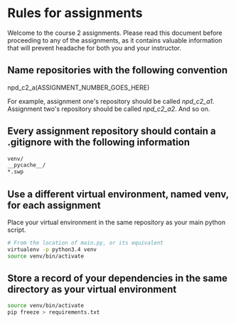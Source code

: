 # Rules for assignments

Welcome to the course 2 assignments. Please read this document before proceeding to any of the assignments, as it contains valuable information that will prevent headache for both you and your instructor.

## Name repositories with the following convention

npd_c2_a(ASSIGNMENT_NUMBER_GOES_HERE)

For example, assignment one's repository should be called *npd_c2_a1*. Assignment two's repository should be called *npd_c2_a2*. And so on.

## Every assignment repository should contain a .gitignore with the following information

```txt
venv/
__pycache__/
*.swp
```

## Use a different virtual environment, named venv, for each assignment

Place your virtual environment in the same repository as your main python script.

```sh
# From the location of main.py, or its equivalent
virtualenv -p python3.4 venv
source venv/bin/activate
```

## Store a record of your dependencies in the same directory as your virtual environment

```sh
source venv/bin/activate
pip freeze > requirements.txt
```
